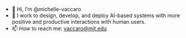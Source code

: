 - 👋 Hi, I’m @michelle-vaccaro
- 👀 I work to design, develop, and deploy AI-based systems with more positive and productive interactions with human users.
- 📫 How to reach me: vaccaro@mit.edu
